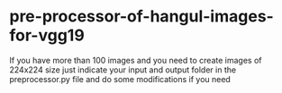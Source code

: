 # pre-processor-of-hangul-images-for-vgg19
If you have more than 100 images and you need to create images of 224x224 size 
just indicate your input and output folder in the preprocessor.py file and do some modifications if you need
